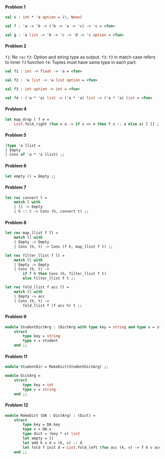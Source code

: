 #### Problem 1

```ocaml
val x : int * 'a option = (5, None)

val f : 'a -> 'b -> ('b -> 'a -> 'c) -> 'c = <fun>

val g : 'a list -> 'b -> 'c -> 'd -> 'c option = <fun>
```

#### Problem 2

`f1`: No `rec`
`f2`: Option and string type as output.
`f3`: `f3` in match case refers to inner `f3` function
`f4`: Tuples must have same type in each part.

```ocaml
val f1 : int -> float -> 'a = <fun>

val f2 : 'a list -> 'a list option = <fun>

val f3 : int option -> int = <fun>

val f4 : ('a * 'a) list -> ('a * 'a) list -> ('a * 'a) list = <fun>
```

#### Problem 4

```ocaml
let map_drop l f e =
    List.fold_right (fun x a -> if x <> e then f x :: a else a) l [] ;;
```

#### Problem 5

```ocaml
(type 'a llist =
| Empty
| Cons of 'a * 'a llist) ;;
```

#### Problem 6

```ocaml
let empty () = Empty ;;
```

#### Problem 7
```ocaml
let rec convert l =
    match l with
    | [] -> Empty
    | h :: t -> Cons (h, convert t) ;;
```

#### Problem 8
```ocaml
let rec map_llist f ll =
    match ll with
    | Empty -> Empty
    | Cons (h, t) -> Cons (f h, map_llist f t) ;;

let rec filter_llist f ll =
    match ll with
    | Empty -> Empty
    | Cons (h, t) ->
        if f h then Cons (h, filter_llist f t)
        else filter_llist f t ;;

let rec fold_llist f acc ll =
    match ll with
    | Empty -> acc
    | Cons (h, t) ->
        fold_llist f (f acc h) t ;;
```

#### Problem 9

```ocaml
module StudentDictArg : (DictArg with type key = string and type v = student) 
    struct
        type key = string
        type v = student
    end ;;
```

#### Problem 11

```ocaml
module StudentDir = MakeDict(StudentDictArg) ;;

module DictArg = 
    struct
        type key = int
        type v = string
    end ;;
```

#### Problem 12

```ocaml
module MakeDict (DA : DictArg) : (Dict) =
    struct
        type key = DA.key
        type v = DA.v
        type dict = (key * v) list
        let empty = []
        let add k v d = (k, v) :: d
        let fold f init d = List.fold_left (fun acc (k, v) -> f k v acc) init d
    end ;;
```
